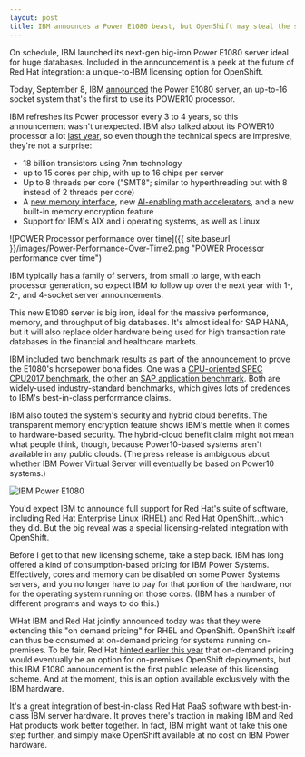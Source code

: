 ```yaml
---
layout: post
title: IBM announces a Power E1080 beast, but OpenShift may steal the spotlight
---
```


On schedule, IBM launched its next-gen big-iron Power E1080 server ideal for huge databases. Included in the announcement is a peek at the future of Red Hat integration: a unique-to-IBM licensing option for OpenShift.

Today, September 8, IBM [announced](https://newsroom.ibm.com/2021-09-08-IBM-unveils-new-generation-of-IBM-Power-servers-for-frictionless,-scalable-hybrid-cloud) the Power E1080 server, an up-to-16 socket system that's the first to use its POWER10 processor. 

IBM refreshes its Power processor every 3 to 4 years, so this announcement wasn't unexpected. IBM also talked about its POWER10 processor a lot [last year](https://www.hc32.hotchips.org/assets/program/conference/day1/HotChips2020_Server_Processors_IBM_Starke_POWER10_v33.pdf), so even though the technical specs are impresive, they're not a surprise:

* 18 billion transistors using 7nm technology
* up to 15 cores per chip, with up to 16 chips per server
* Up to 8 threads per core ("SMT8"; similar to hyperthreading but with 8 instead of 2 threads per core)
* A [new memory interface](https://www.nextplatform.com/2020/09/03/the-memory-area-network-at-the-heart-of-ibms-power10/), new [AI-enabling math accelerators](https://arxiv.org/pdf/2104.03142.pdf), and a new built-in memory encryption feature
* Support for IBM's AIX and i operating systems, as well as Linux

![POWER Processor performance over time]({{ site.baseurl }}/images/Power-Performance-Over-Time2.png "POWER Processor performance over time")

IBM typically has a family of servers, from small to large, with each processor generation, so expect IBM to follow up over the next year with 1-, 2-, and 4-socket server announcements.

This new E1080 server is big iron, ideal for the massive performance, memory, and throughput of big databases.  It's almost ideal for SAP HANA, but it will also replace older hardware being used for high transaction rate databases in the financial and healthcare markets.

IBM included two benchmark results as part of the announcement to prove the E1080's horsepower bona fides. One was a [CPU-oriented SPEC CPU2017 benchmark](http://spec.org/cpu2017/results/res2021q3/cpu2017-20210814-28679.html), the other an [SAP application benchmark](https://www.sap.com/dmc/benchmark/2021/Cert21059.pdf).  Both are widely-used industry-standard benchmarks, which gives lots of credences to IBM's best-in-class performance claims.

IBM also touted the system's security and hybrid cloud benefits.  The transparent memory encryption feature shows IBM's mettle when it comes to hardware-based security.  The hybrid-cloud benefit claim might not mean what people think, though, because Power10-based systems aren't available in any public clouds.  (The press release is ambiguous about whether IBM Power Virtual Server will eventually be based on Power10 systems.)

![IBM Power E1080](https://mma.prnewswire.com/media/1608358/IBM_Power_E1080_Top_Down.jpg "E1080 Top Down View")


You'd expect IBM to announce full support for Red Hat's suite of software, including Red Hat Enterprise Linux (RHEL) and Red Hat OpenShift...which they did. But the big reveal was a special licensing-related integration with OpenShift.

Before I get to that new licensing scheme, take a step back. IBM has long offered a kind of consumption-based pricing for IBM Power Systems. Effectively, cores and memory can be disabled on some Power Systems servers, and you no longer have to pay for that portion of the hardware, nor for the operating system running on those cores.  (IBM has a number of different programs and ways to do this.)

WHat IBM and Red Hat jointly announced today was that they were extending this "on demand pricing" for RHEL and OpenShift. OpenShift itself can thus be consumed at on-demand pricing for systems running on-premises.  To be fair, Red Hat [hinted earlier this year](https://www.youtube.com/watch?v=KHUXlxhlWBM&t=2223s) that on-demand pricing would eventually be an option for on-premises OpenShift deployments, but this IBM E1080 announcement is the first public release of this licensing scheme.  And at the moment, this is an option available exclusively with the IBM hardware.

It's a great integration of best-in-class Red Hat PaaS software with best-in-class IBM server hardware. It proves there's traction in making IBM and Red Hat products work better together.  In fact, IBM might want ot take this one step further, and simply make OpenShift available at no cost on IBM Power hardware.
